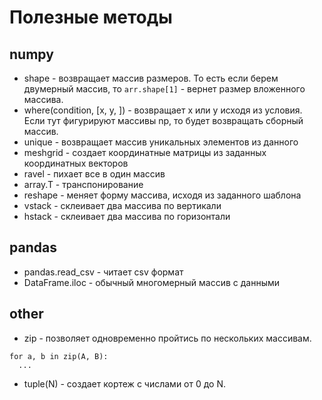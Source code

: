 # Полезные методы

## numpy

* shape - возвращает массив размеров. То есть если берем двумерный массив, то ```arr.shape[1]``` - вернет размер вложенного массива.
* where(condition, [x, y, ]) - возвращает x или y исходя из условия. Если тут фигурируют массивы np, то будет возвращать сборный массив.
* unique - возвращает массив уникальных элементов из данного
* meshgrid - создает координатные матрицы из заданных координатных векторов
* ravel - пихает все в один массив
* array.T - транспонирование
* reshape - меняет форму массива, исходя из заданного шаблона
* vstack - склеивает два массива по вертикали
* hstack - склеивает два массива по горизонтали

## pandas

* pandas.read_csv - читает csv формат
* DataFrame.iloc - обычный многомерный массив с данными

## other

* zip - позволяет одновременно пройтись по нескольких массивам.
```
for a, b in zip(A, B):
  ...
```
* tuple(N) - создает кортеж с числами от 0 до N.
